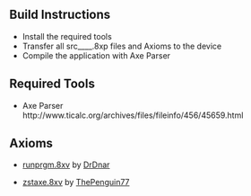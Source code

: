 ## Build Instructions

<ul>
<li>Install the required tools</li>
<li>Transfer all src____.8xp files and Axioms to the device</li>
<li>Compile the application with Axe Parser</li>
</ul>

## Required Tools

<ul>
<li>Axe Parser<br>http://www.ticalc.org/archives/files/fileinfo/456/45659.html</li>
</ul>

## Axioms

<ul>
<li><a href="https://github.com/scottmangiapane/ti-alphacs/blob/master/source/libs/runprgm.8xv">runprgm.8xv</a> by <a href="https://github.com/drdnar">DrDnar</a></li>
</ul>
<ul>
<li><a href="https://github.com/scottmangiapane/ti-alphacs/blob/master/source/libs/zstaxe.8xv">zstaxe.8xv</a> by <a href="https://www.omnimaga.org/profile/thepenguin77">ThePenguin77</a></li>
</ul>
